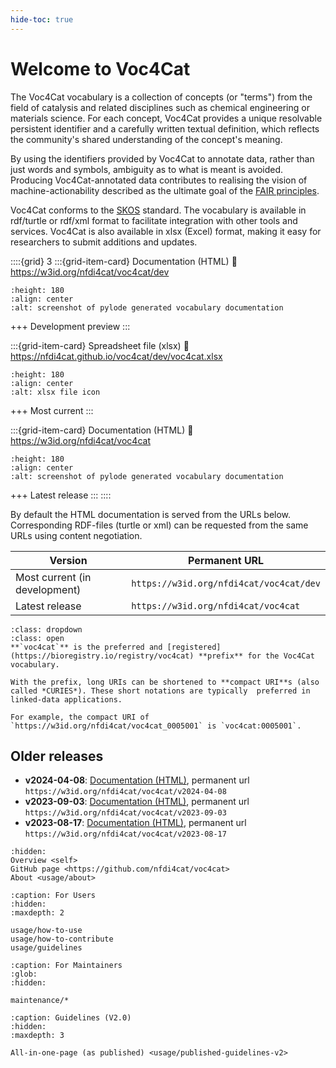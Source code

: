 ```yaml
---
hide-toc: true
---
```


# Welcome to Voc4Cat

The Voc4Cat vocabulary is a collection of concepts (or "terms") from the field of catalysis and related disciplines such as chemical engineering or materials science.
For each concept, Voc4Cat provides a unique resolvable persistent identifier and a carefully written textual definition,
which reflects the community's shared understanding of the concept's meaning.

By using the identifiers provided by Voc4Cat to annotate data, rather than just words and symbols, ambiguity as to what is meant is avoided.
Producing Voc4Cat-annotated data contributes to realising the vision of machine-actionability described as the ultimate goal of the [FAIR principles](https://doi.org/10.1038/sdata.2016.18).

Voc4Cat conforms to the [SKOS](https://www.w3.org/TR/skos-reference/) standard.
The vocabulary is available in rdf/turtle or rdf/xml format to facilitate integration with other tools and services.
Voc4Cat is also available in xlsx (Excel) format, making it easy for researchers to submit additions and updates.

::::{grid} 3
:::{grid-item-card} Documentation (HTML)
:link: https://w3id.org/nfdi4cat/voc4cat/dev

```{image} _static/voc4cat-pylode-docs.webp
:height: 180
:align: center
:alt: screenshot of pylode generated vocabulary documentation
```

+++
Development preview
:::

:::{grid-item-card} Spreadsheet file (xlsx)
:link: https://nfdi4cat.github.io/voc4cat/dev/voc4cat.xlsx

```{image} _static/xlsx-icon-on-concept-sheet.webp
:height: 180
:align: center
:alt: xlsx file icon
```
+++
Most current
:::

:::{grid-item-card} Documentation (HTML)
:link: https://w3id.org/nfdi4cat/voc4cat

```{image} _static/voc4cat-pylode-docs.webp
:height: 180
:align: center
:alt: screenshot of pylode generated vocabulary documentation
```
+++
Latest release
:::
::::

By default the HTML documentation is served from the URLs below.
Corresponding RDF-files (turtle or xml) can be requested from the same URLs using content negotiation.

| Version                       | Permanent URL                               |
| ----------------------------- | ------------------------------------------- |
| Most current (in development) | ```https://w3id.org/nfdi4cat/voc4cat/dev``` |
| Latest release                | ```https://w3id.org/nfdi4cat/voc4cat```     |

```{tip}
:class: dropdown
:class: open
**`voc4cat`** is the preferred and [registered](https://bioregistry.io/registry/voc4cat) **prefix** for the Voc4Cat vocabulary.

With the prefix, long URIs can be shortened to **compact URI**s (also called *CURIES*). These short notations are typically  preferred in linked-data applications.

For example, the compact URI of `https://w3id.org/nfdi4cat/voc4cat_0005001` is `voc4cat:0005001`.
```

## Older releases

- **v2024-04-08**: [Documentation (HTML)](https://w3id.org/nfdi4cat/voc4cat/v2024-04-08), permanent url `https://w3id.org/nfdi4cat/voc4cat/v2024-04-08`
- **v2023-09-03**: [Documentation (HTML)](https://w3id.org/nfdi4cat/voc4cat/v2023-09-03"), permanent url `https://w3id.org/nfdi4cat/voc4cat/v2023-09-03`
- **v2023-08-17**: [Documentation (HTML)](https://w3id.org/nfdi4cat/voc4cat/v2023-08-17), permanent url `https://w3id.org/nfdi4cat/voc4cat/v2023-08-17`

```{toctree}
:hidden:
Overview <self>
GitHub page <https://github.com/nfdi4cat/voc4cat>
About <usage/about>
```

```{toctree}
:caption: For Users
:hidden:
:maxdepth: 2

usage/how-to-use
usage/how-to-contribute
usage/guidelines
```

```{toctree}
:caption: For Maintainers
:glob:
:hidden:

maintenance/*
```

```{toctree}
:caption: Guidelines (V2.0)
:hidden:
:maxdepth: 3

All-in-one-page (as published) <usage/published-guidelines-v2>
```
